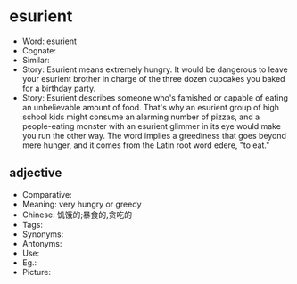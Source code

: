 # esurient

- Word: esurient
- Cognate: 
- Similar: 
- Story: Esurient means extremely hungry. It would be dangerous to leave your esurient brother in charge of the three dozen cupcakes you baked for a birthday party.
- Story: Esurient describes someone who's famished or capable of eating an unbelievable amount of food. That's why an esurient group of high school kids might consume an alarming number of pizzas, and a people-eating monster with an esurient glimmer in its eye would make you run the other way. The word implies a greediness that goes beyond mere hunger, and it comes from the Latin root word edere, "to eat."

## adjective

- Comparative: 
- Meaning: very hungry or greedy
- Chinese: 饥饿的;暴食的,贪吃的
- Tags: 
- Synonyms: 
- Antonyms: 
- Use: 
- Eg.: 
- Picture: 

